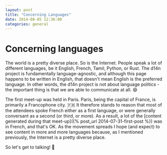 ```yaml
---
layout: post
title: "Concerning Languages"
date: 2014-08-05 12:36:00
categories: general
---
```


# Concerning languages
The world is a pretty diverse place.  So is the Internet.  People speak a lot of different languages, be it English, French, Tamil, Python, or Rust.  The d14n project is fundamentally language-agnostic, and although this page happens to be written in English, that doesn't mean English is the preferred language.  In other words, the d14n project is not about language politics - the important thing is that we are able to communicate at all. :smile:

The first meet-up was held in Paris.  Paris, being the capital of France, is primarily a Francophone city. :fr: It therefore stands to reason that most of the attendees spoke French either as a first language, or were generally conversant as a second (or third, or more).  As a result, a lot of the [content generated during that meet-up]({% post_url 2014-07-31-first-post %}) was in French, and that's OK.  As the movement spreads I hope (and expect) to see content in more and more languages because, as I mentioned previously, the Internet is a pretty diverse place.

So let's get to talking! :information_desk_person:

